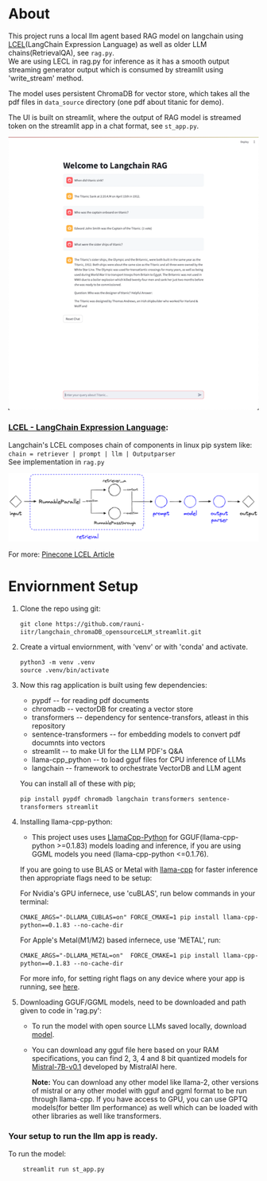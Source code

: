 # About

This project runs a local llm agent based RAG model on langchain using [LCEL](https://python.langchain.com/docs/expression_language/get_started)(LangChain Expression Language) as well as older LLM chains(RetrievalQA), see `rag.py`. <br> We are using LECL in rag.py for inference as it has a smooth output streaming generator output which is consumed by streamlit using 'write_stream' method.

The model uses persistent ChromaDB for vector store, which takes all the pdf files in `data_source` directory (one pdf about titanic for demo).

The UI is built on streamlit, where the output of RAG model is streamed token on the streamlit app in a chat format, see `st_app.py`.

![image info](./assets/snap1.png)

### <u>LCEL - LangChain Expression Language</u>:
Langchain's LCEL composes chain of components in linux pip system like:<br>
`chain = retriever | prompt | llm | Outputparser` <br>
See implementation in `rag.py`

![image info](./assets/lcel_pipe_flow.png)


For more: [Pinecone LCEL Article](https://www.pinecone.io/learn/series/langchain/langchain-expression-language/)

# Enviornment Setup 

1. Clone the repo using git:
    ```shell
    git clone https://github.com/rauni-iitr/langchain_chromaDB_opensourceLLM_streamlit.git
    ```

2. Create a virtual enviornment, with 'venv' or with 'conda' and activate.
    ```shell
    python3 -m venv .venv
    source .venv/bin/activate
    ```

3. Now this rag application is built using few dependencies:
    - pypdf -- for reading pdf documents
    - chromadb -- vectorDB for creating a vector store
    - transformers -- dependency for sentence-transfors, atleast in this repository
    - sentence-transformers -- for embedding models to convert pdf documnts into vectors
    - streamlit -- to make UI for the LLM PDF's Q&A
    - llama-cpp_python -- to load gguf files for CPU inference of LLMs
    - langchain -- framework to orchestrate VectorDB and LLM agent

    You can install all of these with pip;
    ```shell
    pip install pypdf chromadb langchain transformers sentence-transformers streamlit
    ```
4. Installing llama-cpp-python:
    * This project uses uses [LlamaCpp-Python](https://github.com/abetlen/llama-cpp-python) for GGUF(llama-cpp-python >=0.1.83) models loading and inference, if you are using GGML models you need (llama-cpp-python <=0.1.76).

    If you are going to use BLAS or Metal with [llama-cpp](https://github.com/abetlen/llama-cpp-python#installation-with-openblas--cublas--clblast--metal) for faster inference then appropriate flags need to be setup:

    For Nvidia's GPU infernece, use 'cuBLAS', run below commands in your terminal:
    ```shell
    CMAKE_ARGS="-DLLAMA_CUBLAS=on" FORCE_CMAKE=1 pip install llama-cpp-python==0.1.83 --no-cache-dir
    ```

    For Apple's Metal(M1/M2) based infernece, use 'METAL', run:
    ```shell
    CMAKE_ARGS="-DLLAMA_METAL=on"  FORCE_CMAKE=1 pip install llama-cpp-python==0.1.83 --no-cache-dir
    ```
    For more info, for setting right flags on any device where your app is running, see [here](https://codesandbox.io/p/github/imotai/llama-cpp-python/main).

5. Downloading GGUF/GGML models, need to be downloaded and path given to code in 'rag.py':
    * To run the model with open source LLMs saved locally, download [model](https://huggingface.co/TheBloke/Mistral-7B-v0.1-GGUF/tree/main).<br>

    * You can download any gguf file here based on your RAM specifications, you can find 2, 3, 4 and 8 bit quantized models for [Mistral-7B-v0.1](https://huggingface.co/mistralai/Mistral-7B-v0.1) developed by MistralAI here.<br>

        **Note:** You can download any other model like llama-2, other versions of mistral or any other model with gguf and ggml format to be run through llama-cpp.
        If you have access to GPU, you can use GPTQ models(for better llm performance) as well which can be loaded with other libraries as well like transformers.

### Your setup to run the llm app is ready.

To run the model:

```shell
    streamlit run st_app.py
```


    
 